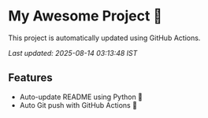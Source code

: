 # My Awesome Project 🚀

This project is automatically updated using GitHub Actions.

_Last updated: 2025-08-14 03:13:48 IST_

## Features
- Auto-update README using Python 🐍
- Auto Git push with GitHub Actions 🤖
